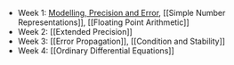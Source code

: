 - Week 1: [Modelling, Precision and Error](Modelling,%20Precision%20and%20Error.md), [[Simple Number Representations]], [[Floating Point Arithmetic]]
- Week 2: [[Extended Precision]]
- Week 3: [[Error Propagation]], [[Condition and Stability]]
- Week 4: [[Ordinary Differential Equations]]